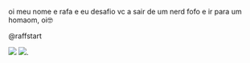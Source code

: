 oi meu nome e rafa e eu desafio vc a sair de um nerd fofo e ir para um homaom, oi🤓

@raffstart

![](https://media.tenor.com/5lLcKZgmIhgAAAAC/american-psycho-patrick-bateman.gif)
![](https://media.tenor.com/FzTZEG_jhskAAAAd/zoio.gif).
